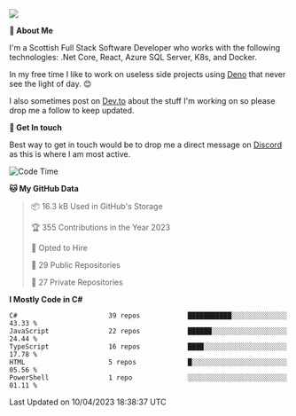 <img src="https://github.com/jasonhughes94/jasonhughes94/blob/main/header.png?raw=true">

**:tangerine: About Me**

I'm a Scottish Full Stack Software Developer who works with the following technologies: .Net Core, React, Azure SQL Server, K8s, and Docker.

In my free time I like to work on useless side projects using [Deno](https://deno.land/) that never see the light of day. 😊

I also sometimes post on [Dev.to](https://dev.to/jasonhughes94) about the stuff I'm working on so please drop me a follow to keep updated.

**:speech_balloon: Get In touch**

Best way to get in touch would be to drop me a direct message on [Discord](https://discordapp.com/users/206498666976903169) as this is where I am most active.

<!--START_SECTION:waka-->
![Code Time](http://img.shields.io/badge/Code%20Time-1%2C084%20hrs%204%20mins-blue)

**🐱 My GitHub Data** 

> 📦 16.3 kB Used in GitHub's Storage 
 > 
> 🏆 355 Contributions in the Year 2023
 > 
> 💼 Opted to Hire
 > 
> 📜 29 Public Repositories 
 > 
> 🔑 27 Private Repositories 
 > 
**I Mostly Code in C#** 

```text
C#                       39 repos            ███████████░░░░░░░░░░░░░░   43.33 % 
JavaScript               22 repos            ██████░░░░░░░░░░░░░░░░░░░   24.44 % 
TypeScript               16 repos            ████░░░░░░░░░░░░░░░░░░░░░   17.78 % 
HTML                     5 repos             █░░░░░░░░░░░░░░░░░░░░░░░░   05.56 % 
PowerShell               1 repo              ░░░░░░░░░░░░░░░░░░░░░░░░░   01.11 % 
```




 Last Updated on 10/04/2023 18:38:37 UTC
<!--END_SECTION:waka-->
